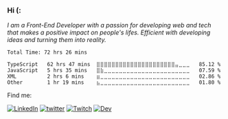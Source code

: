 ### Hi (:

<p><em> I am a Front-End Developer with a passion for developing web and tech that makes a positive impact on people's lifes. Efficient with developing ideas and turning them into reality.</a>
 </em></p>
 
<!--START_SECTION:waka-->

```text
Total Time: 72 hrs 26 mins

TypeScript   62 hrs 47 mins  ⣿⣿⣿⣿⣿⣿⣿⣿⣿⣿⣿⣿⣿⣿⣿⣿⣿⣿⣿⣿⣿⣤⣀⣀⣀   85.12 %
JavaScript   5 hrs 35 mins   ⣿⣷⣀⣀⣀⣀⣀⣀⣀⣀⣀⣀⣀⣀⣀⣀⣀⣀⣀⣀⣀⣀⣀⣀⣀   07.59 %
XML          2 hrs 6 mins    ⣶⣀⣀⣀⣀⣀⣀⣀⣀⣀⣀⣀⣀⣀⣀⣀⣀⣀⣀⣀⣀⣀⣀⣀⣀   02.86 %
Other        1 hr 19 mins    ⣦⣀⣀⣀⣀⣀⣀⣀⣀⣀⣀⣀⣀⣀⣀⣀⣀⣀⣀⣀⣀⣀⣀⣀⣀   01.80 %
```

<!--END_SECTION:waka-->

<p align="left">
 Find me:
</p>


[![LinkedIn](https://img.shields.io/badge/LinkedIn-0077B5?style=for-the-badge&logo=linkedin&logoColor=white)](https://www.linkedin.com/in/francielle-dellamora-3579301a1/)
[![twitter](https://img.shields.io/badge/twitter-1DA1F2?style=for-the-badge&logo=twitter&logoColor=white)](https://twitter.com/francidellamora)
[![Twitch](https://img.shields.io/badge/Twitch-9146FF?style=for-the-badge&logo=twitch&logoColor=white)](https://www.twitch.tv/dellamora)
[![Dev](https://img.shields.io/badge/dev.to-0A0A0A?style=for-the-badge&logo=dev-dot-to&logoColor=white)](https://dev.to/francidellamora)

<div>


<!--
**francidellamora/francidellamora** is a ✨ _special_ ✨ repository because its `README.md` (this file) appears on your GitHub profile.

Here are some ideas to get you started:

- 🔭 I’m currently working on ...
- 🌱 I’m currently learning ...
- 👯 I’m looking to collaborate on ...
- 🤔 I’m looking for help with ...
- 💬 Ask me about ...
- 📫 How to reach me: ...
- 😄 Pronouns: ...
- ⚡ Fun fact: ...
-->

